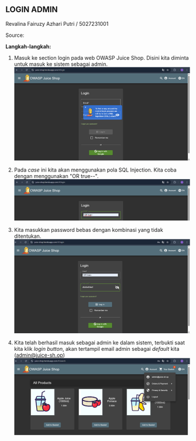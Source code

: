 ## LOGIN ADMIN

Revalina Fairuzy Azhari Putri / 5027231001

Source: 

**Langkah-langkah:**

1. Masuk ke section login pada web OWASP Juice Shop. Disini kita diminta untuk masuk ke sistem sebagai admin.
![alt text](images/image.png)

2. Pada *case* ini kita akan menggunakan pola SQL Injection. Kita coba dengan menggunakan "OR true--".
![alt text](images/image-1.png)

3. Kita masukkan password bebas dengan kombinasi yang tidak ditentukan.
![alt text](images/image-2.png)

4. Kita telah berhasil masuk sebagai admin ke dalam sistem, terbukti saat kita klik *login button*, akan tertampil email admin sebagai *default* kita (admin@juice-sh.op)
![alt text](images/image-3.png)